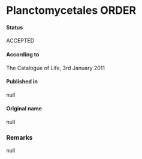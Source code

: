 # Planctomycetales ORDER

#### Status
ACCEPTED

#### According to
The Catalogue of Life, 3rd January 2011

#### Published in
null

#### Original name
null

### Remarks
null